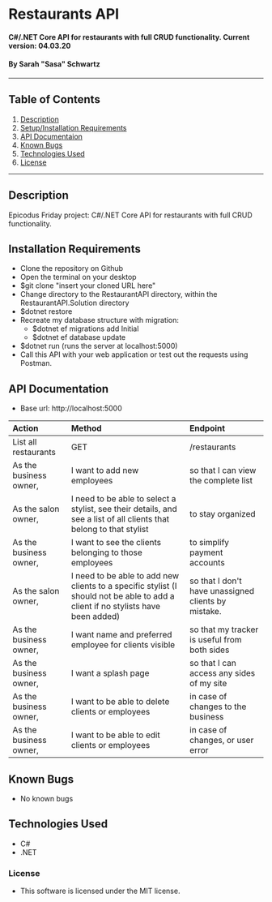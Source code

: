 # Restaurants API

#### C#/.NET Core API for restaurants with full CRUD functionality. Current version: 04.03.20

#### By Sarah "Sasa" Schwartz

---

## Table of Contents

1. [Description](#description)
2. [Setup/Installation Requirements](#installation-requirements)
3. [API Documentaion](#api-documentation)
4. [Known Bugs](#known-bugs)
5. [Technologies Used](#technologies-used)
6. [License](#license)

---

## Description

Epicodus Friday project: C#/.NET Core API for restaurants with full CRUD functionality.

## Installation Requirements

- Clone the repository on Github
- Open the terminal on your desktop
- \$git clone "insert your cloned URL here"
- Change directory to the RestaurantAPI directory, within the RestaurantAPI.Solution directory
- \$dotnet restore
- Recreate my database structure with migration:
  - \$dotnet ef migrations add Initial
  - \$dotnet ef database update
- \$dotnet run (runs the server at localhost:5000)
- Call this API with your web application or test out the requests using Postman.

## API Documentation

- Base url: http://localhost:5000

| Action                 | Method                                                                                                                           | Endpoint                                            |
| :--------------------- | :------------------------------------------------------------------------------------------------------------------------------- | :-------------------------------------------------- |
| List all restaurants   | GET                                                                                                                              | /restaurants                                        |
| As the business owner, | I want to add new employees                                                                                                      | so that I can view the complete list                |  |
| As the salon owner,    | I need to be able to select a stylist, see their details, and see a list of all clients that belong to that stylist              | to stay organized                                   |
| As the business owner, | I want to see the clients belonging to those employees                                                                           | to simplify payment accounts                        |
| As the salon owner,    | I need to be able to add new clients to a specific stylist (I should not be able to add a client if no stylists have been added) | so that I don't have unassigned clients by mistake. |
| As the business owner, | I want name and preferred employee for clients visible                                                                           | so that my tracker is useful from both sides        |
| As the business owner, | I want a splash page                                                                                                             | so that I can access any sides of my site           |
| As the business owner, | I want to be able to delete clients or employees                                                                                 | in case of changes to the business                  |
| As the business owner, | I want to be able to edit clients or employees                                                                                   | in case of changes, or user error                   |

## Known Bugs

- No known bugs

## Technologies Used

- C#
- .NET

### License

- This software is licensed under the MIT license.

